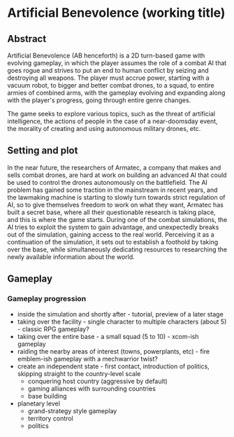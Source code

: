 # Artificial Benevolence (working title)

## Abstract
Artificial Benevolence (AB henceforth) is a 2D turn-based game with evolving gameplay, in which the player assumes the role of a combat AI that goes rogue and strives to put an end to human conflict by seizing and destroying all weapons. The player must accrue power, starting with a vacuum robot, to bigger and better combat drones, to a squad, to entire armies of combined arms, with the gameplay evolving and expanding along with the player's progress, going through entire genre changes.

The game seeks to explore various topics, such as the threat of artificial intelligence, the actions of people in the case of a near-doomsday event, the morality of creating and using autonomous military drones, etc.

## Setting and plot
In the near future, the researchers of Armatec, a company that makes and sells combat drones, are hard at work on building an advanced AI that could be used to control the drones autonomously on the battlefield. The AI problem has gained some traction in the mainstream in recent years, and the lawmaking machine is starting to slowly turn towards strict regulation of AI, so to give themselves freedom to work on what they want, Armatec has built a secret base, where all their questionable research is taking place, and this is where the game starts. During one of the combat simulations, the AI tries to exploit the system to gain advantage, and unexpectedly breaks out of the simulation, gaining access to the real world. Perceiving it as a continuation of the simulation, it sets out to establish a foothold by taking over the base, while simultaneously dedicating resources to researching the newly available information about the world.

## Gameplay
### Gameplay progression

- inside the simulation and shortly after - tutorial, preview of a later stage
- taking over the facility - single character to multiple characters (about 5) - classic RPG gameplay?
- taking over the entire base - a small squad (5 to 10) - xcom-ish gameplay
- raiding the nearby areas of interest (towns, powerplants, etc) - fire emblem-ish gameplay with a mechwarrior twist?
- create an independent state - first contact, introduction of politics, skipping straight to the country-level scale
    - conquering host country (aggressive by default)
    - gaming alliances with surrounding countries
    - base building
- planetary level
    - grand-strategy style gameplay
    - territory control
    - politics